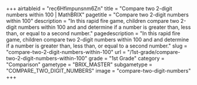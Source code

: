 +++
airtableid = "rec6Hfimpunsnm6Zn"
title = "Compare two 2-digit numbers within 100 | MathBRIX"
pagetitle = "Compare two 2-digit numbers within 100"
description = "In this rapid fire game, children compare two 2-digit numbers within 100 and and determine if a number is greater than, less than, or equal to a second number."
pagedescription = "In this rapid fire game, children compare two 2-digit numbers within 100 and and determine if a number is greater than, less than, or equal to a second number."
slug = "compare-two-2-digit-numbers-within-100"
url = "/1st-grade/compare-two-2-digit-numbers-within-100"
grade = "1st Grade"
category = "Comparison"
gametype = "BRIX_MASTER"
subgametype = "COMPARE_TWO_DIGIT_NUMBERS"
image = "compare-two-digit-numbers"
+++